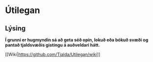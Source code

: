 # Útilegan
## Lýsing
**Í grunni er hugmyndin sá að geta séð opin, lokuð eða bókuð svæði og pantað tjaldsvæðis gistingu á auðveldari hátt.**

[[Wiki|https://github.com/Tjalda/Utilegan/wiki]]  
